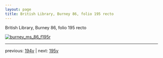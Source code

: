 ```yaml
---
layout: page
title: British Library, Burney 86, folio 195 recto
---
```


British Library, Burney 86, folio 195 recto

[![burney_ms_86_f195r](http://www.homermultitext.org/iipsrv?IIIF=/project/homer/pyramidal/deepzoom/bl/burney86imgs/v1/burney_ms_86_f195r.tif/full/800,/0/default.jpg)](http://www.homermultitext.org/ict2/?urn=urn:cite2:bl:burney86imgs.v1:burney_ms_86_f195r) 

---

previous:  [194v](../194v/) | next: [195v](../195v/)